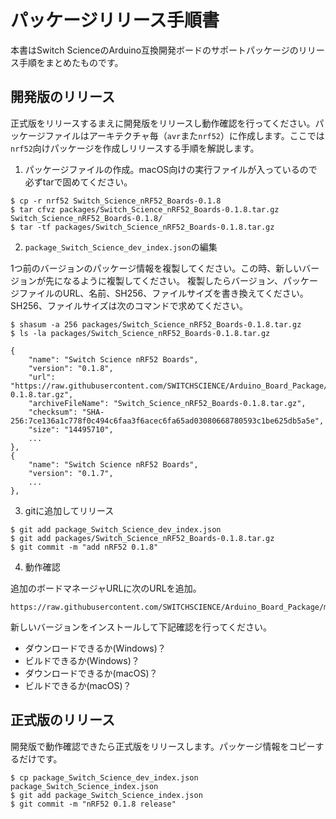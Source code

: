 # パッケージリリース手順書

本書はSwitch ScienceのArduino互換開発ボードのサポートパッケージのリリース手順をまとめたものです。

## 開発版のリリース

正式版をリリースするまえに開発版をリリースし動作確認を行ってください。パッケージファイルはアーキテクチャ毎（`avr`また`nrf52`）に作成します。ここでは`nrf52`向けパッケージを作成しリリースする手順を解説します。

1. パッケージファイルの作成。macOS向けの実行ファイルが入っているので必ずtarで固めてください。
```{sh}
$ cp -r nrf52 Switch_Science_nRF52_Boards-0.1.8
$ tar cfvz packages/Switch_Science_nRF52_Boards-0.1.8.tar.gz Switch_Science_nRF52_Boards-0.1.8/
$ tar -tf packages/Switch_Science_nRF52_Boards-0.1.8.tar.gz
```
2. `package_Switch_Science_dev_index.json`の編集

1つ前のバージョンのパッケージ情報を複製してください。この時、新しいバージョンが先になるように複製してください。
複製したらバージョン、パッケージファイルのURL、名前、SH256、ファイルサイズを書き換えてください。SH256、ファイルサイズは次のコマンドで求めてください。
```sh:
$ shasum -a 256 packages/Switch_Science_nRF52_Boards-0.1.8.tar.gz
$ ls -la packages/Switch_Science_nRF52_Boards-0.1.8.tar.gz
```
```json:
{
    "name": "Switch Science nRF52 Boards",
    "version": "0.1.8",
    "url": "https://raw.githubusercontent.com/SWITCHSCIENCE/Arduino_Board_Package/master/packages/Switch_Science_nRF52_Boards-0.1.8.tar.gz",
    "archiveFileName": "Switch_Science_nRF52_Boards-0.1.8.tar.gz",
    "checksum": "SHA-256:7ce136a1c778f0c494c6faa3f6acec6fa65ad03080668780593c1be625db5a5e",
    "size": "14495710",
    ...
},
{
    "name": "Switch Science nRF52 Boards",
    "version": "0.1.7",
    ...
},
```

3. gitに追加してリリース
```sh:
$ git add package_Switch_Science_dev_index.json
$ git add packages/Switch_Science_nRF52_Boards-0.1.8.tar.gz
$ git commit -m "add nRF52 0.1.8"
```

4. 動作確認

追加のボードマネージャURLに次のURLを追加。
```
https://raw.githubusercontent.com/SWITCHSCIENCE/Arduino_Board_Package/master/package_Switch_Science_dev_index.json
```

新しいバージョンをインストールして下記確認を行ってください。

* ダウンロードできるか(Windows)？
* ビルドできるか(Windows)？
* ダウンロードできるか(macOS)？
* ビルドできるか(macOS)？

## 正式版のリリース

開発版で動作確認できたら正式版をリリースします。パッケージ情報をコピーするだけです。
```sh:
$ cp package_Switch_Science_dev_index.json package_Switch_Science_index.json
$ git add package_Switch_Science_index.json
$ git commit -m "nRF52 0.1.8 release"
```
